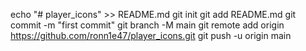 echo "# player_icons" >> README.md
git init
git add README.md
git commit -m "first commit"
git branch -M main
git remote add origin https://github.com/ronn1e47/player_icons.git
git push -u origin main
